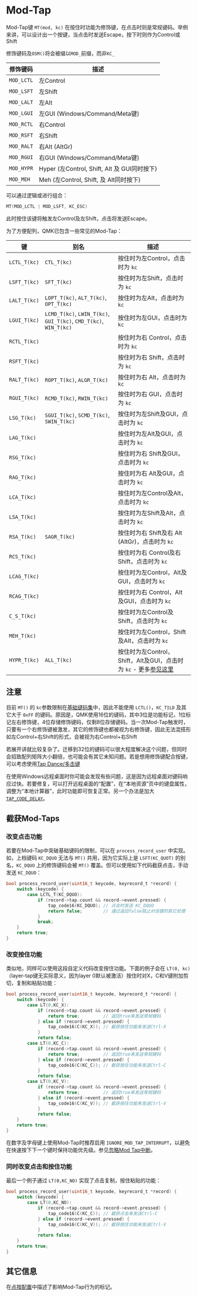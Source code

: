 # Mod-Tap

<!---
  original document: 0.14.23:docs/mod_tap.md
  git diff 0.14.23 HEAD -- docs/mod_tap.md | cat
-->

Mod-Tap键 `MT(mod, kc)` 在按住时功能为修饰键，在点击时则是常规键码。举例来讲，可以设计出一个按键，当点击时发送Escape，按下时则作为Control或Shift

修饰键码及`OSM()`将会被缀以`MOD_`前缀，而非`KC_`

|修饰键码  |描述                                        |
|----------|------------------------------------------|
|`MOD_LCTL`|左Control                                 |
|`MOD_LSFT`|左Shift                                   |
|`MOD_LALT`|左Alt                                     |
|`MOD_LGUI`|左GUI (Windows/Command/Meta键)          |
|`MOD_RCTL`|右Control                                 |
|`MOD_RSFT`|右Shift                                   |
|`MOD_RALT`|右Alt (AltGr)                             |
|`MOD_RGUI`|右GUI (Windows/Command/Meta键)          |
|`MOD_HYPR`|Hyper (左Control, Shift, Alt 及 GUI同时按下)|
|`MOD_MEH` |Meh (左Control, Shift, 及 Alt同时按下)      |

可以通过逻辑或进行组合：

```c
MT(MOD_LCTL | MOD_LSFT, KC_ESC)
```

此时按住该键将触发左Control及左Shift，点击将发送Escape。

为了方便配列，QMK已包含一些常见的Mod-Tap：

|键          |别名                                                              |描述                                         |
|------------|-----------------------------------------------------------------|---------------------------------------------|
|`LCTL_T(kc)`|`CTL_T(kc)`                                                      |按住时为左Control，点击时为 `kc`                |
|`LSFT_T(kc)`|`SFT_T(kc)`                                                      |按住时为左Shift，点击时为 `kc`                  |
|`LALT_T(kc)`|`LOPT_T(kc)`, `ALT_T(kc)`, `OPT_T(kc)`                           |按住时为左Alt，点击时为 `kc`                    |
|`LGUI_T(kc)`|`LCMD_T(kc)`, `LWIN_T(kc)`, `GUI_T(kc)`, `CMD_T(kc)`, `WIN_T(kc)`|按住时为左GUI，点击时为 `kc`                    |
|`RCTL_T(kc)`|                                                                 |按住时为右 Control，点击时为 `kc`               |
|`RSFT_T(kc)`|                                                                 |按住时为右 Shift，点击时为 `kc`                 |
|`RALT_T(kc)`|`ROPT_T(kc)`, `ALGR_T(kc)`                                       |按住时为右 Alt，点击时为 `kc`                   |
|`RGUI_T(kc)`|`RCMD_T(kc)`, `RWIN_T(kc)`                                       |按住时为右 GUI，点击时为 `kc`                   |
|`LSG_T(kc)` |`SGUI_T(kc)`, `SCMD_T(kc)`, `SWIN_T(kc)`                         |按住时为左Shift及GUI，点击时为 `kc`             |
|`LAG_T(kc)` |                                                                 |按住时为左Alt及GUI，点击时为 `kc`               |
|`RSG_T(kc)` |                                                                 |按住时为右 Shift及GUI，点击时为 `kc`            |
|`RAG_T(kc)` |                                                                 |按住时为右 Alt及GUI，点击时为 `kc`              |
|`LCA_T(kc)` |                                                                 |按住时为左Control及Alt，点击时为 `kc`           |
|`LSA_T(kc)` |                                                                 |按住时为左Shift及Alt，点击时为 `kc`             |
|`RSA_T(kc)` |`SAGR_T(kc)`                                                     |按住时为右 Shift及右 Alt (AltGr)，点击时为 `kc`  |
|`RCS_T(kc)` |                                                                 |按住时为右 Control及右 Shift，点击时为 `kc`      |
|`LCAG_T(kc)`|                                                                 |按住时为左Control，Alt及GUI，点击时为 `kc`       |
|`RCAG_T(kc)`|                                                                 |按住时为右 Control，Alt及GUI，点击时为 `kc`      |
|`C_S_T(kc)` |                                                                 |按住时为左Control及Shift，点击时为 `kc`          |
|`MEH_T(kc)` |                                                                 |按住时为左Control，Shift及Alt，点击时为 `kc`     |
|`HYPR_T(kc)`|`ALL_T(kc)`                                                      |按住时为左Control，Shift，Alt及GUI，点击时为 `kc` - 更多[参见这里](https://brettterpstra.com/2012/12/08/a-useful-caps-lock-key/)|

## 注意

目前 `MT()` 的 `kc`参数限制在[基础键码集](zh-cn/keycodes_basic.md)中，因此不能使用 `LCTL()`，`KC_TILD` 及其它大于 `0xFF` 的键码。原因是，QMK使用16位的键码，其中3位是功能标记，1位标记左右修饰键，4位存储修饰键码，仅剩8位存储键码。当一次Mod-Tap触发时，只要有一个右修饰键被激发，其它的修饰键也都被视为右修饰键，因此无法混搭形如左Control+右Shift的形式，会被视为右Control+右Shift

若展开讲就比较复杂了。迁移到32位的键码可以很大程度解决这个问题，但同时会招致配列矩阵大小翻倍，也可能会有其它未知问题。若是想用修饰键配合按键，可以考虑使用[Tap Dance/多击键](zh-cn/feature_tap_dance.md#example-5-using-tap-dance-for-advanced-mod-tap-and-layer-tap-keys)

在使用Windows远程桌面时你可能会发现有些问题，这是因为远程桌面对键码响应过快。若要修复，可以打开远程桌面的“配置”，在“本地资源”页中的键盘属性，调整为“本地计算器”，此时功能即可恢复正常。另一个办法是加大[`TAP_CODE_DELAY`](zh-cn/config_options.md#behaviors-that-can-be-configured)。

## 截获Mod-Taps

### 改变点击功能

若要在Mod-Tap中突破基础键码的限制，可以在 `process_record_user` 中实现。如，上档键码 `KC_DQUO` 无法与 `MT()` 共用，因为它实际上是 `LSFT(KC_QUOT)` 的别名，`KC_DQUO` 上的修饰键码会被 `MT()` 覆盖。但可以使用如下代码截获点击，手动发送 `KC_DQUO`：

```c
bool process_record_user(uint16_t keycode, keyrecord_t *record) {
    switch (keycode) {
        case LCTL_T(KC_DQUO):
            if (record->tap.count && record->event.pressed) {
                tap_code16(KC_DQUO); // 点击时发送 KC_DQUO
                return false;        // 通过返回false阻止对该键的其它处理
            }
            break;
    }
    return true;
}
```

### 改变按住功能

类似地，同样可以使用这段自定义代码改变按住功能。下面的例子会在 `LT(0, kc)` （layer-tap键无实际意义，因为layer 0默认被激活）按住时对X，C和V键附加剪切，复制和粘贴功能：

```c
bool process_record_user(uint16_t keycode, keyrecord_t *record) {
    switch (keycode) {
        case LT(0,KC_X):
            if (record->tap.count && record->event.pressed) {
                return true;         // 返回true来发送常规键码
            } else if (record->event.pressed) {
                tap_code16(C(KC_X)); // 截获按住功能来发送Ctrl-X
            }
            return false;
        case LT(0,KC_C):
            if (record->tap.count && record->event.pressed) {
                return true;         // 返回true来发送常规键码
            } else if (record->event.pressed) {
                tap_code16(C(KC_C)); // 截获按住功能来发送Ctrl-C
            }
            return false;
        case LT(0,KC_V):
            if (record->tap.count && record->event.pressed) {
                return true;         // 返回true来发送常规键码
            } else if (record->event.pressed) {
                tap_code16(C(KC_V)); // 截获按住功能来发送Ctrl-V
            }
            return false;
    }
    return true;
}
```

在数字及字母键上使用Mod-Tap时推荐启用 `IGNORE_MOD_TAP_INTERRUPT`，以避免在快速按下下一个键时保持功能优先级。参见[忽略Mod Tap中断](zh-cn/tap_hold.md#ignore-mod-tap-interrupt)。

### 同时改变点击和按住功能

最后一个例子通过 `LT(0,KC_NO)` 实现了点击复制，按住粘贴的功能：

```c
bool process_record_user(uint16_t keycode, keyrecord_t *record) {
    switch (keycode) {
        case LT(0,KC_NO):
            if (record->tap.count && record->event.pressed) {
                tap_code16(C(KC_C)); // 截获点击来发送Ctrl-C
            } else if (record->event.pressed) {
                tap_code16(C(KC_V)); // 截获按住功能来发送Ctrl-V
            }
            return false;
    }
    return true;
}
```

## 其它信息

在[点按配置](zh-cn/tap_hold.md)中描述了影响Mod-Tap行为的标记。
